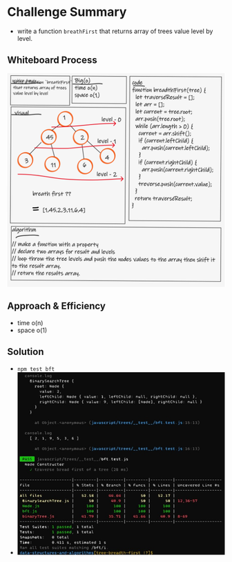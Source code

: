 # Challenge Summary
- write a function `breathFirst` that returns array of trees value level by level.

## Whiteboard Process
![wb](wb2.png)

## Approach & Efficiency
- time o(n)
- space o(1)

## Solution
- `npm test bft`
- ![i](tst2.jpg)